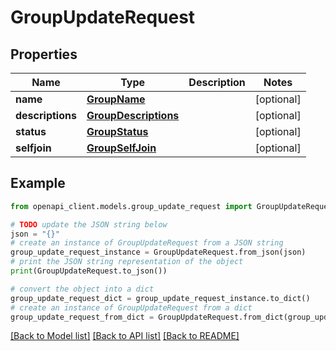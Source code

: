 # GroupUpdateRequest


## Properties

Name | Type | Description | Notes
------------ | ------------- | ------------- | -------------
**name** | [**GroupName**](GroupName.md) |  | [optional] 
**descriptions** | [**GroupDescriptions**](GroupDescriptions.md) |  | [optional] 
**status** | [**GroupStatus**](GroupStatus.md) |  | [optional] 
**selfjoin** | [**GroupSelfJoin**](GroupSelfJoin.md) |  | [optional] 

## Example

```python
from openapi_client.models.group_update_request import GroupUpdateRequest

# TODO update the JSON string below
json = "{}"
# create an instance of GroupUpdateRequest from a JSON string
group_update_request_instance = GroupUpdateRequest.from_json(json)
# print the JSON string representation of the object
print(GroupUpdateRequest.to_json())

# convert the object into a dict
group_update_request_dict = group_update_request_instance.to_dict()
# create an instance of GroupUpdateRequest from a dict
group_update_request_from_dict = GroupUpdateRequest.from_dict(group_update_request_dict)
```
[[Back to Model list]](../README.md#documentation-for-models) [[Back to API list]](../README.md#documentation-for-api-endpoints) [[Back to README]](../README.md)


